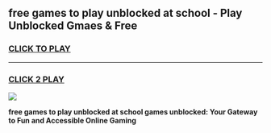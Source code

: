 
## free games to play unblocked at school - Play Unblocked Gmaes & Free
<h3>
<a href="https://premium.freeplayer.one?title=free_games_to_play_unblocked_at_school&ref=20F">CLICK TO PLAY</a></h3>
<hr>

<h3>
<a href="https://premium.freeplayer.one?title=free_games_to_play_unblocked_at_school&ref=20F">CLICK 2 PLAY</a>
  
</h3>

<a href="https://premium.freeplayer.one?title=free_games_to_play_unblocked_at_school&ref=20F/"><img src="https://clearcache.store/games.png"></a>


**free games to play unblocked at school games unblocked: Your Gateway to Fun and Accessible Online Gaming**
